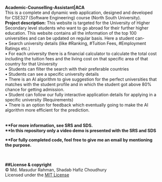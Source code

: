 <b>Academic-Counselling-Assistant|ACA</b><br>
This is a complete and dynamic web application, designed and developed for CSE327 (Software Engineering) course (North South University).<br>
<b>Project description:</b> This website is targeted for the University of Higher Secondary level students who want to go abroad for their further higher education. This website contains all the information of the top 100 universities and can be updated on regular basis. Here a student can- <br>
•	Search university details (like #Ranking, #Tuition Fees, #Employment Ratings etc.)<br>
•	For each university there is a financial calculator to calculate the total cost including the tuition fees and the living cost on that specific area of that country for that University<br>
•	Students can filter the search with their preferable countries <br>
•	Students can see a specific university details<br>
•	There is an AI algorithm to give suggestion for the perfect universities that matches with the student profile and in which the student got above 80% chance for getting admission.<br>
•	Student can follow our fully interactive application details for applying in a specific university (Requirements)<br>
•	There is an option for feedback which eventually going to make the AI algorithm more efficient for the prediction.<br>
<br><br>
<b>**For more information, see SRS and SDS.<br>
**In this repository only a video demo is presented with the SRS and SDS<br>

**For fully completed code, feel free to give me an email by mentioning the purpose.<br></b> <br><br>

<b>##License & copyright</b><br>
© Md. Masudur Rahman, Shadab Hafiz Choudhury<br>
Licensed under the [MIT License](LICENSE)

